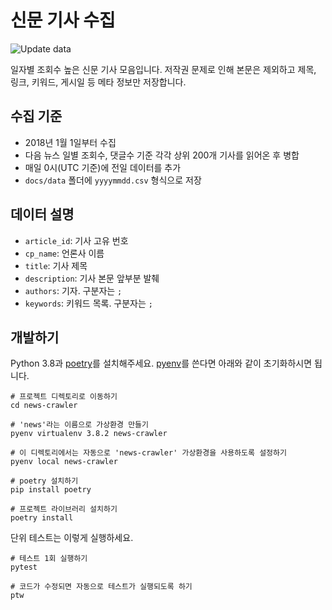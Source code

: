 # 신문 기사 수집

![Update data](https://github.com/misogynyX/news/workflows/Update%20data/badge.svg)

일자별 조회수 높은 신문 기사 모음입니다. 저작권 문제로 인해 본문은 제외하고 제목, 링크, 키워드, 게시일 등 메타 정보만 저장합니다.

## 수집 기준

- 2018년 1월 1일부터 수집
- 다음 뉴스 일별 조회수, 댓글수 기준 각각 상위 200개 기사를 읽어온 후 병합
- 매일 0시(UTC 기준)에 전일 데이터를 추가
- `docs/data` 폴더에 `yyyymmdd.csv` 형식으로 저장

## 데이터 설명

- `article_id`: 기사 고유 번호
- `cp_name`: 언론사 이름
- `title`: 기사 제목
- `description`: 기사 본문 앞부분 발췌
- `authors`: 기자. 구분자는 `;`
- `keywords`: 키워드 목록. 구분자는 `;`

## 개발하기

Python 3.8과 [poetry](https://python-poetry.org)를 설치해주세요. [pyenv](https://github.com/pyenv/pyenv)를 쓴다면 아래와 같이 초기화하시면 됩니다.

```
# 프로젝트 디렉토리로 이동하기
cd news-crawler

# 'news'라는 이름으로 가상환경 만들기
pyenv virtualenv 3.8.2 news-crawler

# 이 디렉토리에서는 자동으로 'news-crawler' 가상환경을 사용하도록 설정하기
pyenv local news-crawler

# poetry 설치하기
pip install poetry

# 프로젝트 라이브러리 설치하기
poetry install
```

단위 테스트는 이렇게 실행하세요.

```
# 테스트 1회 실행하기
pytest

# 코드가 수정되면 자동으로 테스트가 실행되도록 하기
ptw
```

